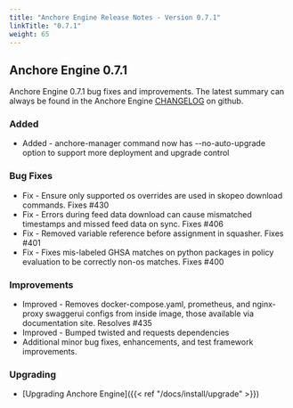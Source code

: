 ```yaml
---
title: "Anchore Engine Release Notes - Version 0.7.1"
linkTitle: "0.7.1"
weight: 65
---
```


## Anchore Engine 0.7.1

Anchore Engine 0.7.1 bug fixes and improvements.  The latest summary can always be found in the Anchore Engine [CHANGELOG](https://github.com/anchore/anchore-engine/blob/master/CHANGELOG.md) on github.

### Added

+ Added - anchore-manager command now has --no-auto-upgrade option to support more deployment and upgrade control

### Bug Fixes

+ Fix - Ensure only supported os overrides are used in skopeo download commands. Fixes #430
+ Fix - Errors during feed data download can cause mismatched timestamps and missed feed data on sync. Fixes #406
+ Fix - Removed variable reference before assignment in squasher. Fixes #401
+ Fix - Fixes mis-labeled GHSA matches on python packages in policy evaluation to be correctly non-os matches. Fixes #400

### Improvements

+ Improved - Removes docker-compose.yaml, prometheus, and nginx-proxy swaggerui configs from inside image, those available via documentation site. Resolves #435
+ Improved - Bumped twisted and requests dependencies
+ Additional minor bug fixes, enhancements, and test framework improvements.

### Upgrading

* [Upgrading Anchore Engine]({{< ref "/docs/install/upgrade" >}})
